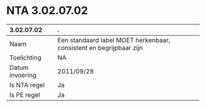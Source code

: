 # NTA 3.02.07.02

 3.02.07.02 | . 
 :--- | :--- 
 Naam | Een standaard label MOET herkenbaar, consistent en begrijpbaar zijn 
 Toelichting | NA 
 Datum invoering | 2011/09/28 
 Is NTA regel | Ja 
 Is PE regel | Ja 
